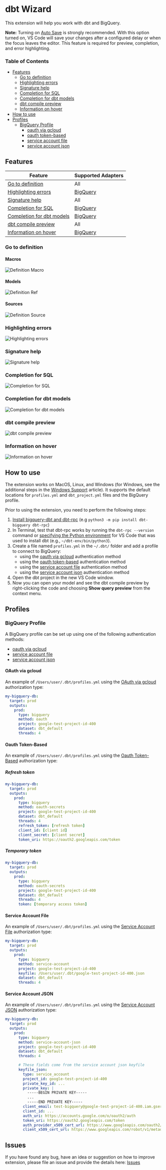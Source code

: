 # dbt Wizard

This extension will help you work with dbt and BigQuery.

**Note:** Turning on [Auto Save](https://code.visualstudio.com/docs/editor/codebasics#_save-auto-save) is strongly recommended. With this option turned on, VS Code will save your changes after a configured delay or when the focus leaves the editor. This feature is required for preview, completion, and error highlighting.

### Table of Contents

- [Features](#features)
   - [Go to definition](#go-to-definition)
   - [Highlighting errors](#highlighting-errors)
   - [Signature help](#signature-help)
   - [Completion for SQL](#completion-for-sql)
   - [Completion for dbt models](#completion-for-dbt-models)
   - [dbt compile preview](#dbt-compile-preview)
   - [Information on hover](#information-on-hover)
- [How to use](#how-to-use)
- [Profiles](#profiles)
   - [BigQuery Profile](#bigquery-profile)
      - [oauth via gcloud](#oauth-via-gcloud)
      - [oauth token-based](#oauth-token-based)
      - [service account file](#service-account-file)
      - [service account json](#service-account-json)

## Features

| Feature | Supported Adapters |
| --- | --- |
| [Go to definition](#go-to-definition) | All |
| [Highlighting errors](#highlighting-errors) | [BigQuery](https://docs.getdbt.com/reference/warehouse-profiles/bigquery-profile) |
| [Signature help](#signature-help) | All |
| [Completion for SQL](#completion-for-sql) | [BigQuery](https://docs.getdbt.com/reference/warehouse-profiles/bigquery-profile) |
| [Completion for dbt models](#completion-for-dbt-models) | [BigQuery](https://docs.getdbt.com/reference/warehouse-profiles/bigquery-profile) |
| [dbt compile preview](#dbt-compile-preview) | All |
| [Information on hover](#information-on-hover) | [BigQuery](https://docs.getdbt.com/reference/warehouse-profiles/bigquery-profile) |

### Go to definition

#### Macros
![Definition Macro](images/DefinitionMacro.png)
#### Models
![Definition Ref](images/DefinitionRef.png)
#### Sources
![Definition Source](images/DefinitionSource.png)

### Highlighting errors

![Highlighting errors](images/HighlightingErrors.png)

### Signature help

![Signature help](images/SignatureHelp.png)

### Completion for SQL

![Completion for SQL](images/Completion.png)

### Completion for dbt models

![Completion for dbt models](images/CompletionForModels.png)

### dbt compile preview

![dbt compile preview](images/dbtCompilePreview.png)

### Information on hover

![Information on hover](images/InformationOnHover.png)

## How to use

The extension works on MacOS, Linux, and Windows (for Windows, see the additional steps in the [Windows Support](docs/WindowsSupport.md) article). It supports the default locations for `profiles.yml` and `dbt_project.yml` files and the BigQuery profile.

Prior to using the extension, you need to perform the following steps:
1. [Install bigquery-dbt and dbt-rpc](https://docs.getdbt.com/dbt-cli/installation) (e.g `python3 -m pip install dbt-bigquery dbt-rpc`)
1. In Terminal, test that dbt-rpc works by running the `dbt-rpc --version` command or [specifying the Python environment](https://code.visualstudio.com/docs/python/environments#_manually-specify-an-interpreter) for VS Code that was used to install dbt (e.g., `~/dbt-env/bin/python3`).
1. Create a file named `profiles.yml` in the `~/.dbt/` folder and add a profile to connect to BigQuery:
   * using the [oauth via gcloud](#oauth-via-gcloud) authentication method
   * using the [oauth token-based](#oauth-token-based) authentication method
   * using the [service account file](#service-account-file) authentication method
   * using the [service account json](#service-account-json) authentication method
1. Open the dbt project in the new VS Code window.
1. Now you can open your model and see the dbt compile preview by right-clicking the code and choosing **Show query preview** from the context menu.

## Profiles

### BigQuery Profile

A BigQuery profile can be set up using one of the following authentication methods:
- [oauth via gcloud](#oauth-via-gcloud)
- [service account file](#service-account-file)
- [service account json](#service-account-json)

#### OAuth via gcloud

An example of `/Users/user/.dbt/profiles.yml` using the [OAuth via gcloud](https://docs.getdbt.com/reference/warehouse-profiles/bigquery-profile#oauth-via-gcloud) authorization type:

```YAML
my-bigquery-db:
  target: prod
  outputs:
    prod:
      type: bigquery
      method: oauth
      project: google-test-project-id-400
      dataset: dbt_default
      threads: 4
```

#### Oauth Token-Based

An example of `/Users/user/.dbt/profiles.yml` using the [Oauth Token-Based](https://docs.getdbt.com/reference/warehouse-profiles/bigquery-profile#oauth-token-based) authorization type:

##### Refresh token

```YAML
my-bigquery-db:
  target: prod
  outputs:
    prod:
      type: bigquery
      method: oauth-secrets
      project: google-test-project-id-400
      dataset: dbt_default
      threads: 4
      refresh_token: [refresh token]
      client_id: [client id]
      client_secret: [client secret]
      token_uri: https://oauth2.googleapis.com/token
```

##### Temporary token

```YAML
my-bigquery-db:
  target: prod
  outputs:
    prod:
      type: bigquery
      method: oauth-secrets
      project: google-test-project-id-400
      dataset: dbt_default
      threads: 4
      token: [temporary access token]
```

#### Service Account File

An example of `/Users/user/.dbt/profiles.yml` using the [Service Account File](https://docs.getdbt.com/reference/warehouse-profiles/bigquery-profile#service-account-file) authorization type:

```YAML
my-bigquery-db:
  target: prod
  outputs:
    prod:
      type: bigquery
      method: service-account
      project: google-test-project-id-400
      keyfile: /Users/user/.dbt/google-test-project-id-400.json
      dataset: dbt_default
      threads: 4
```

#### Service Account JSON

An example of `/Users/user/.dbt/profiles.yml` using the [Service Account JSON](https://docs.getdbt.com/reference/warehouse-profiles/bigquery-profile#service-account-json) authorization type:

```YAML
my-bigquery-db:
  target: prod
  outputs:
    prod:
      type: bigquery
      method: service-account-json
      project: google-test-project-id-400
      dataset: dbt_default
      threads: 4

      # These fields come from the service account json keyfile
      keyfile_json:
        type: service_account
        project_id: google-test-project-id-400
        private_key_id: ...
        private_key: |
          -----BEGIN PRIVATE KEY-----
          ...
          -----END PRIVATE KEY-----
        client_email: test-bigquery@google-test-project-id-400.iam.gserviceaccount.com
        client_id: ...
        auth_uri: https://accounts.google.com/o/oauth2/auth
        token_uri: https://oauth2.googleapis.com/token
        auth_provider_x509_cert_url: https://www.googleapis.com/oauth2/v1/certs
        client_x509_cert_url: https://www.googleapis.com/robot/v1/metadata/x509/test-bigquery%40google-test-project-id-400.iam.gserviceaccount.com
```

## Issues
If you have found any bug, have an idea or suggestion on how to improve extension, please file an issue and provide the details here: [Issues](https://github.com/fivetran/dbt-language-server/issues)
